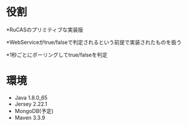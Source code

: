 # 役割 
*RuCASのプリミティブな実装版 
 
*WebServiceがtrue/falseで判定されるという前提で実装されたものを扱う 
 
*1秒ごとにポーリングしてtrue/falseを判定 

# 環境
* Java 1.8.0_65 
* Jersey 2.22.1
* MongoDB(予定)
* Maven 3.3.9